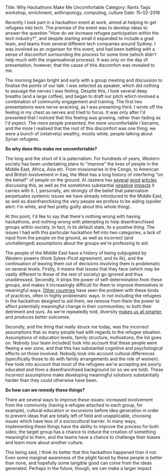 Title: Why Hackathons Make Me Uncomfortable
Category: Rants
Tags: workshop, enrichment, anthropology, computing, culture
Date: 15-02-2016

Recently I took part in a hackathon event at work, aimed at helping to get refugees into tech. The premise of the event was to develop ideas to answer the question "How do we increase refugee participation within the tech industry?", and despite starting small it expanded to include a grad team, and teams from several different tech companies around Sydney. I was involved as an organiser for this event, and had been battling with a sense of discomfort surrounding the process for some time (which didn't help much with the organisational process). It was only on the day of presentation, however, that the cause of this discomfort was revealed to me.

The morning began bright and early with a group meeting and discussion to finalise the points of our talk. I was selected as speaker, which did nothing to assuage the nerves I was feeling. Despite this, I took several deep breaths (and a large coffee), and began to draft our pitch which involved a combination of community engagement and training. The first two presentations were nerve wracking, as I was presenting third. I wrote off the feeling in my chest as nerves and tried to focus. It was only after I'd presented that I noticed that this feeling was growing, rather than fading as I'd expect. The more people presented, the more uncomfortable I became, and the more I realised that the root of this discomfort was one thing; we were a bunch of (relatively) wealthy, mostly white, people talking about Syrian refugees.


**So why does this make me uncomfortable?**

The long and the short of it is paternalism. For hundreds of years, Western society has been undertaking plans to "improve" the lives of people in the Middle East, Africa, Asia etc. From missionaries in the Congo, to American and British involvement in Iraq, the West has a long history of interfering "on the behalf" of people on the ground. Al Jazeera has [several](http://www.aljazeera.com/indepth/opinion/2014/06/west-intervention-iraq-201462452823447754.html) [good](http://www.aljazeera.com/indepth/opinion/2014/06/iraq-western-military-meddlers-20146156654388265.html) [articles](http://www.aljazeera.com/indepth/opinion/2015/12/middle-east-breeding-place-war-sykes-picot-isil-151214083200387.html) discussing this, as well as the sometimes substantial [negative](http://www.aljazeera.com/indepth/opinion/2012/03/201232710543250236.html) [impacts](http://www.aljazeera.com/news/2015/11/debate-syria-missing-syrians-151130060932842.html) it carries with it. I, personally, am strongly of the belief that paternalism perpetuates systemic issues we have already introduced to the Middle East, as well as disenfranchising the very people we profess to be aiding (spoiler alert: I'm white, and feel pretty guilty about this whole thing).

At this point, I'd like to say that there's nothing wrong with having hackathons, and nothing wrong with attempting to help disenfranchised groups within society. In fact, in its default state, its a positive thing. The issues I had with this particular hackathon fell into two categories; a lack of input from the people on the ground, as well as incorrect (and unchallenged) assumptions about the groups we're professing to aid.

The people of the Middle East have a history of being subjugated by Western powers (think Sykes-Picot agreement, and its ilk), and the continuation of leaving them out of decisions involving them is problematic on several levels. Firstly, it means that issues that they face (which may be vastly different to those of the rest of society) go ignored and thus unaddressed. Secondly, it strips the power of self-determination from these groups, and makes it increasingly difficult for them to improve themselves in meaningful ways. [Other countries](http://www.newstatesman.com/politics/2015/01/frances-arab-population-divided-invisible-wall) have seen the problem with these kinds of practices, often in highly problematic ways. In not including the refugees in the hackathon designed to aid them, we remove from them the power to affect potentially meaningful change in their communities; to both their detriment and ours. As we're repeatedly told, diversity [makes us all smarter](www.scientificamerican.com/article/how-diversity-makes-us-smarter/), and produces better outcomes.

Secondly, and the thing that really struck me today, was the incorrect assumptions that so many people had with regards to the refugee situation. Assumptions of education levels, family structure, motivations, the list goes on. Nobody (our team included) took into account that these people were fleeing a war zone, and that this has substantial cognitive and psychological effects on those involved. Nobody took into account cultural differences (specifically those to do with family arrangements and the role of women). Few took into account that most of the refugees we're accepting are poorly educated and from a disenfranchised background (or so we are told). These incorrect assumptions make developing meaningful solutions substantially harder than they could otherwise have been.


**So how can we remedy these things?**

There are several ways to improve these issues: increased involvement from the community (having a refugee attached to each group, for example), cultural education or excursions before idea generation in order to prevent ideas that are totally left of field and unapplicable, choosing issues which have less of a sociocultural barrier. In many ways, implementing these things have the ability to improve the process for both sides; the target group has a chance to induce the creation of something meaningful to them, and the teams have a chance to challenge their biases and learn more about another culture.

This being said, I think its better that this hackathon happened than it not. Even some marginal awareness of the plight faced by these people is better than none, and hopefully some tangible good can come from the ideas generated. Perhaps in the future, though, we can make a larger impact.
